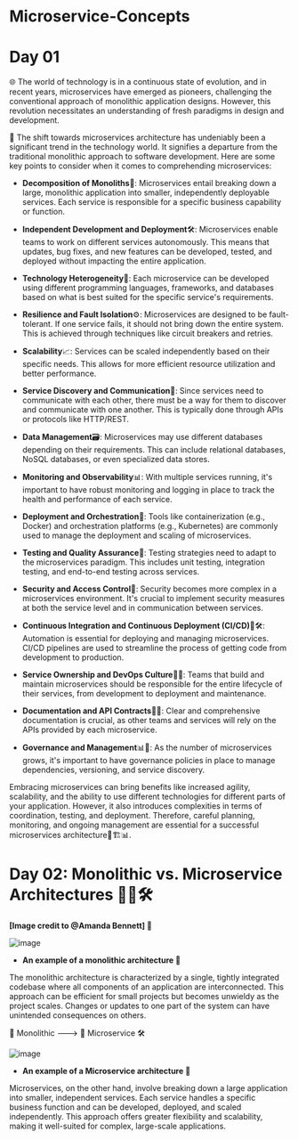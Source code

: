 # Microservice-Concepts
# Day 01
🌐 The world of technology is in a continuous state of evolution, and in recent years, microservices have emerged as pioneers, challenging the conventional approach of monolithic application designs. However, this revolution necessitates an understanding of fresh paradigms in design and development. 



🚀 The shift towards microservices architecture has undeniably been a significant trend in the technology world. It signifies a departure from the traditional monolithic approach to software development. Here are some key points to consider when it comes to comprehending microservices:




+ **Decomposition of Monoliths**🔗: Microservices entail breaking down a large, monolithic application into smaller, independently deployable services. Each service is responsible for a specific business capability or function.

+ **Independent Development and Deployment**🛠️: Microservices enable teams to work on different services autonomously. This means that updates, bug fixes, and new features can be developed, tested, and deployed without impacting the entire application.

+ **Technology Heterogeneity**🧩: Each microservice can be developed using different programming languages, frameworks, and databases based on what is best suited for the specific service's requirements.

+ **Resilience and Fault Isolation**⚙️: Microservices are designed to be fault-tolerant. If one service fails, it should not bring down the entire system. This is achieved through techniques like circuit breakers and retries.

+ **Scalability**📈: Services can be scaled independently based on their specific needs. This allows for more efficient resource utilization and better performance.

+ **Service Discovery and Communication**🔄: Since services need to communicate with each other, there must be a way for them to discover and communicate with one another. This is typically done through APIs or protocols like HTTP/REST.

+ **Data Management**🗃️: Microservices may use different databases depending on their requirements. This can include relational databases, NoSQL databases, or even specialized data stores.

+ **Monitoring and Observability**📊: With multiple services running, it's important to have robust monitoring and logging in place to track the health and performance of each service.

+ **Deployment and Orchestration**🚢: Tools like containerization (e.g., Docker) and orchestration platforms (e.g., Kubernetes) are commonly used to manage the deployment and scaling of microservices.

+ **Testing and Quality Assurance**🧪: Testing strategies need to adapt to the microservices paradigm. This includes unit testing, integration testing, and end-to-end testing across services.

+ **Security and Access Control**🔐: Security becomes more complex in a microservices environment. It's crucial to implement security measures at both the service level and in communication between services.

+ **Continuous Integration and Continuous Deployment (CI/CD)**🔄🛠️: Automation is essential for deploying and managing microservices. CI/CD pipelines are used to streamline the process of getting code from development to production.

+ **Service Ownership and DevOps Culture**👥🔨: Teams that build and maintain microservices should be responsible for the entire lifecycle of their services, from development to deployment and maintenance.

+ **Documentation and API Contracts**📄📝: Clear and comprehensive documentation is crucial, as other teams and services will rely on the APIs provided by each microservice.

+ **Governance and Management**📊🧩: As the number of microservices grows, it's important to have governance policies in place to manage dependencies, versioning, and service discovery.

Embracing microservices can bring benefits like increased agility, scalability, and the ability to use different technologies for different parts of your application. However, it also introduces complexities in terms of coordination, testing, and deployment. Therefore, careful planning, monitoring, and ongoing management are essential for a successful microservices architecture🚀🏗️📊.

# Day 02: Monolithic vs. Microservice Architectures 🏢🔄🛠️
**[Image credit to @Amanda Bennett] 📸**

![image](https://github.com/Samuel-Kaniel/Microservice-Concepts/assets/83005750/64fb670c-d718-465d-a9a2-8da4a9516d24)
- **An example of a monolithic architecture 🏢**

The monolithic architecture is characterized by a single, tightly integrated codebase where all components of an application are interconnected. This approach can be efficient for small projects but becomes unwieldy as the project scales. Changes or updates to one part of the system can have unintended consequences on others.

  
 🏢 Monolithic ---> 🔄 Microservice 🛠️
 

![image](https://github.com/Samuel-Kaniel/Microservice-Concepts/assets/83005750/9179bc81-599f-40d8-92fe-e4536c93a025)
- **An example of a Microservice architecture 🏢**

Microservices, on the other hand, involve breaking down a large application into smaller, independent services. Each service handles a specific business function and can be developed, deployed, and scaled independently. This approach offers greater flexibility and scalability, making it well-suited for complex, large-scale applications.
